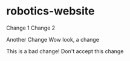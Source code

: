 # robotics-website

Change 1 
Change 2


Another Change
Wow look, a change


This is a bad change! 
Don't accept this change
